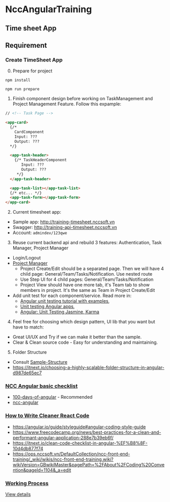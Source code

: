 # NccAngularTraining

## Time sheet App

## Requirement

### Create TimeSheet App

0. Prepare for project
```
npm install

npm run prepare
```

1. Finish component design before working on TaskManagement and Project Management Feature. Follow this expample:

``` html
// <!-- Task Page -->

<app-card>
  {/*
    CardComponent 
    Input: ???
    Output: ???
  */}

  <app-task-header>
    {/* TaskHeaderComponent
       Input: ???
       Output: ???
     */}
  </app-task-header>

  <app-task-list></app-task-list>
  {/* etc... */}
  <app-task-form></app-task-form>
</app-card>

```

2. Current timesheet app:

- Sample app: http://training-timesheet.nccsoft.vn
- Swagger: http://training-api-timesheet.nccsoft.vn
- Account: `admindev/123qwe`

3. Reuse current backend api and rebuild 3 features: Authentication, Task Manager, Project Manager

- Login/Logout
- [Project Manager](http://dev.timesheet.nccsoft.vn/app/main/projects)
    - Project Create/Edit should be a separated page. Then we will have 4 child page: General/Team/Tasks/Notification. Use nested route
    - Use Step UI for 4 child pages: General/Team/Tasks/Notification
    - Project View should have one more tab, it's Team tab to show members in project. It's the same as Team in Project Create/Edit
- Add unit test for each component/service. Read more in: 
    - [Angular unit testing tutorial with examples](https://blog.logrocket.com/angular-unit-testing-tutorial-examples/), 
    - [Unit testing Angular apps](https://blogs.halodoc.io/angular-unit-testing/), 
    - [Angular: Unit Testing Jasmine, Karma](https://medium.com/swlh/angular-unit-testing-jasmine-karma-step-by-step-e3376d110ab4)

4. Feel free for choosing which design pattern, UI lib that you want but have to match:

- Great UI/UX and Try if we can make it better than the sample.
- Clear & Clean source code - Easy for understanding and maintaining.

5. Folder Structure
- Consult [Sample-Structure](https://ops.nccsoft.vn/DefaultCollection/ncc-front-end-training/_git/ncc-angular-training?path=%2F&version=GBsample-structure&_a=contents)
- https://itnext.io/choosing-a-highly-scalable-folder-structure-in-angular-d987de65ec7


### [NCC Angular basic checklist](https://github.com/angular-vietnam/100-days-of-angular)
- [100-days-of-angular](https://github.com/angular-vietnam/100-days-of-angular) - Recommended
- [ncc-angular](https://github.com/nccasia/ncc-angular)

### [How to Write Cleaner React Code](https://www.freecodecamp.org/news/best-practices-for-a-clean-and-performant-angular-application-288e7b39eb6f/)
- https://angular.io/guide/styleguide#angular-coding-style-guide
- https://www.freecodecamp.org/news/best-practices-for-a-clean-and-performant-angular-application-288e7b39eb6f/
- https://itnext.io/clean-code-checklist-in-angular-%EF%B8%8F-10d4db877f74
- https://ops.nccsoft.vn/DefaultCollection/ncc-front-end-training/_wiki/wikis/ncc-front-end-training.wiki?wikiVersion=GBwikiMaster&pagePath=%2FAbout%2FCoding%20Convention&pageId=1104&_a=edit
### [Working Process](https://ops.nccsoft.vn/DefaultCollection/ncc-front-end-training/_wiki/wikis/ncc-front-end-training.wiki/448/About)

[View details](https://ops.nccsoft.vn/DefaultCollection/ncc-front-end-training/_wiki/wikis/ncc-front-end-training.wiki/448/About)

